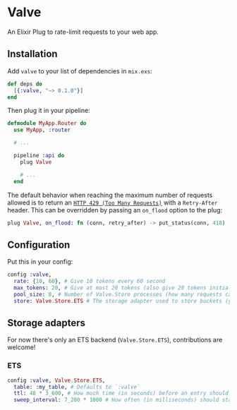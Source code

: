# Valve

An Elixir Plug to rate-limit requests to your web app.

## Installation

Add `valve` to your list of dependencies in `mix.exs`:

```elixir
def deps do
  [{:valve, "~> 0.1.0"}]
end
```

Then plug it in your pipeline:

```elixir
defmodule MyApp.Router do
  use MyApp, :router

  # ...

  pipeline :api do
    plug Valve

    # ...
  end
```

The default behavior when reaching the maximum number of requests allowed is to return an [`HTTP 429 (Too Many Requests)`](https://httpstatuses.com/429) with a `Retry-After` header.
This can be overridden by passing an `on_flood` option to the plug:

```elixir
plug Valve, on_flood: fn (conn, retry_after) -> put_status(conn, 418) |> halt() end
```

## Configuration

Put this in your config:

```elixir
config :valve,
  rate: {10, 60}, # Give 10 tokens every 60 second
  max_tokens: 20, # Give at most 20 tokens (also give 20 tokens initially)
  pool_size: 8, # Number of Valve.Store processes (how many requests can be handled simultaneously)
  store: Valve.Store.ETS # The storage adapter used to store buckets (you'll need to recompile the library if you change this)
```


## Storage adapters

For now there's only an ETS backend (`Valve.Store.ETS`), contributions are welcome!

### ETS

```elixir
config :valve, Valve.Store.ETS,
  table: :my_table, # Defaults to `:valve`
  ttl: 48 * 3_600, # How much time (in seconds) before an entry should get swept (defaults to a day)
  sweep_interval: 7_200 * 1000 # How often (in milliseconds) should stale entries be cleaned (defaults to an hour)
```
